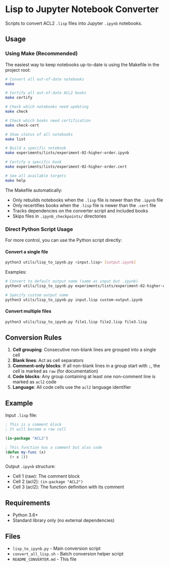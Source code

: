 # Lisp to Jupyter Notebook Converter

Scripts to convert ACL2 `.lisp` files into Jupyter `.ipynb` notebooks.

## Usage

### Using Make (Recommended)

The easiest way to keep notebooks up-to-date is using the Makefile in the project root:

```bash
# Convert all out-of-date notebooks
make

# Certify all out-of-date ACL2 books
make certify

# Check which notebooks need updating
make check

# Check which books need certification
make check-cert

# Show status of all notebooks
make list

# Build a specific notebook
make experiments/lists/experiment-02-higher-order.ipynb

# Certify a specific book
make experiments/lists/experiment-02-higher-order.cert

# See all available targets
make help
```

The Makefile automatically:
- Only rebuilds notebooks when the `.lisp` file is newer than the `.ipynb` file
- Only recertifies books when the `.lisp` file is newer than the `.cert` file
- Tracks dependencies on the converter script and included books
- Skips files in `.ipynb_checkpoints/` directories

### Direct Python Script Usage

For more control, you can use the Python script directly:

#### Convert a single file

```bash
python3 utils/lisp_to_ipynb.py <input.lisp> [output.ipynb]
```

Examples:
```bash
# Convert to default output name (same as input but .ipynb)
python3 utils/lisp_to_ipynb.py experiments/lists/experiment-02-higher-order.lisp

# Specify custom output name
python3 utils/lisp_to_ipynb.py input.lisp custom-output.ipynb
```

#### Convert multiple files

```bash
python3 utils/lisp_to_ipynb.py file1.lisp file2.lisp file3.lisp
```

## Conversion Rules

1. **Cell grouping**: Consecutive non-blank lines are grouped into a single cell
2. **Blank lines**: Act as cell separators
3. **Comment-only blocks**: If all non-blank lines in a group start with `;`, the cell is marked as `raw` (for documentation)
4. **Code blocks**: Any group containing at least one non-comment line is marked as `acl2` code
5. **Language**: All code cells use the `acl2` language identifier

## Example

Input `.lisp` file:
```lisp
; This is a comment block
; It will become a raw cell

(in-package "ACL2")

; This function has a comment but also code
(defun my-func (x)
  (+ x 1))
```

Output `.ipynb` structure:
- Cell 1 (raw): The comment block
- Cell 2 (acl2): `(in-package "ACL2")`
- Cell 3 (acl2): The function definition with its comment

## Requirements

- Python 3.6+
- Standard library only (no external dependencies)

## Files

- `lisp_to_ipynb.py` - Main conversion script
- `convert_all_lisp.sh` - Batch conversion helper script
- `README_CONVERTER.md` - This file
